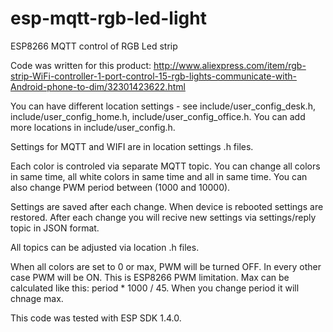 # esp-mqtt-rgb-led-light
ESP8266 MQTT control of RGB Led strip

Code was written for this product: http://www.aliexpress.com/item/rgb-strip-WiFi-controller-1-port-control-15-rgb-lights-communicate-with-Android-phone-to-dim/32301423622.html

You can have different location settings - see include/user_config_desk.h, include/user_config_home.h, include/user_config_office.h. You can add more locations in include/user_config.h.

Settings for MQTT and WIFI are in location settings .h files.

Each color is controled via separate MQTT topic. You can change all colors in same time, all white colors in same time and all in same time. You can also change PWM period between (1000 and 10000).

Settings are saved after each change. When device is rebooted settings are restored. After each change you will recive new settings via settings/reply topic in JSON format.

All topics can be adjusted via location .h files.

When all colors are set to 0 or max, PWM will be turned OFF. In every other case PWM will be ON. This is ESP8266 PWM limitation. Max can be calculated like this: period * 1000 / 45. When you change period it will chnage max.

This code was tested with ESP SDK 1.4.0.
